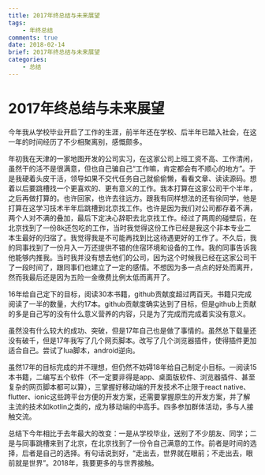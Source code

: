 ```yaml
---
title: 2017年终总结与未来展望
tags:
    - 年终总结
comments: true
date: 2018-02-14
brief: 2017年终总结与未来展望
categories:
    - 总结
---
```

# 2017年终总结与未来展望    

今年我从学校毕业开启了工作的生涯，前半年还在学校、后半年已踏入社会，在这一年的时间经历了不少相聚离别，感慨颇多。

<!-- more -->

年初我在天津的一家地图开发的公司实习，在这家公司上班工资不高、工作清闲，虽然干的活不是很满意，但也自己骗自己“工作嘛，肯定都会有不顺心的地方”。于是我硬着头皮干活，领导如果不交代任务自己就偷偷懒，看看文章、读读源码。想着以后要跳槽找一个更喜欢的、更有意义的工作。我本打算在这家公司干个半年，之后再做打算的。也许回家，也许去往远方。跟我有同样想法的还有徐同学，他是打算在这学习技术半年后跳槽到北京找工作。也许是因为我们对公司都存着不满，两个人对不满的叠加，最后下定决心辞职去北京找工作。经过了两周的碰壁后，在北京找到了一份8k还包吃的工作，当时我觉得这份工作已经是我这个非本专业二本生最好的归宿了。我觉得我是不可能再找到比这待遇更好的工作了。不久后，我的同事找到了一份月入一万还提供不错的住宿环境和设备的工作。我的同事告诉我他能够内推我。当时我并没有想去他们的公司，因为这个时候我已经在这家公司干了一段时间了，跟同事们也建立了一定的感情。不想因为多一点点的好处而离开，然而我最后还是因为五险一金缴费比例太低而离开了。

16年给自己定下的目标，阅读30本书籍，github贡献度超过两百天。书籍只完成阅读了一半的数量，大约17本。github贡献度确实达到了目标，但是github上贡献的多是自己写的没有什么意义营养的内容，只是为了完成而完成着实没有意义。

虽然没有什么较大的成功、突破，但是17年自己也是做了事情的。虽然总下载量还没有破千，但是17年我写了几个网页脚本。改写了几个浏览器插件，使得插件更加适合自己。尝试了lua脚本，android逆向。

虽然17年的目标完成的并不理想，但仍然不妨碍18年给自己制定小目标。一阅读15本书籍，二编写五个软件（不一定要非得是app、桌面版软件、浏览器插件、甚至复杂的网页脚本都可以算），三掌握好移动端的开发技术不止限于react native、flutter、ionic这些跨平台方便的开发方案，还需要掌握原生的开发方案，并了解主流的技术如kotlin之类的，成为移动端的中高手。四多参加群体活动，多与人接触交流。

总结下今年相比于去年最大的改变：一是从学校毕业，送别了不少朋友、同学；二是与同事跳槽来到了北京，在北京找到了一份令自己满意的工作。前者是时间的选择，后者是自己的选择。有句话说到好，“走出去，世界就在眼前；不走出去，眼前就是世界”。2018年，我要更多的与世界接触。